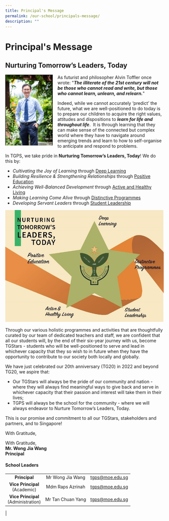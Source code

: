 ```yaml
---
title: Principal's Message
permalink: /our-school/principals-message/
description: ""
---
```

# **Principal's Message**

## Nurturing Tomorrow’s Leaders, Today
<img src="/images/Principal2023.jpg" style="width:30%;margin-right:15px;" align = "left"> 

As futurist and philosopher Alvin Toffler once wrote: "**_The illiterate of the 21st century will not be those who cannot read and write, but those who cannot learn, unlearn, and relearn._**"

Indeed, while we cannot accurately ‘predict’ the future, what we are well-positioned to do today is to prepare our children to acquire the right values, attitudes and dispositions to **_learn for life and throughout life_**.  It is through learning that they can make sense of the connected but complex world where they have to navigate around emerging trends and learn to how to self-organise to anticipate and respond to problems.

In TGPS, we take pride in **Nurturing Tomorrow’s Leaders, Today**! We do this by:<br>
* _Cultivating the Joy of Learning_ through [Deep Learning](/our-experiences/deep-learning/)<br>
* _Building Resilience & Strengthening Relationships_ through [Positive Education](/our-experiences/positive-education/)<br>
* _Achieving Well-Balanced Development_ through [Active and Healthy Living](/our-experiences/active-and-healthy-living/cca/sports/)<br>
* _Making Learning Come Alive_ through [Distinctive Programmes](/our-experiences/distinctive-programmes/)<br>
* _Developing Servant Leaders_ through [Student Leadership](/our-experiences/student-leadership/vie/)

![](/images/principal2.jpg)


Through our various holistic programmes and activities that are thoughtfully curated by our team of dedicated teachers and staff, we are confident that all our students will, by the end of their six-year journey with us, become TGStars - students who will be well-positioned to serve and lead in whichever capacity that they so wish to in future when they have the opportunity to contribute to our society both locally and globally.

We have just celebrated our 20th anniversary (TG20) in 2022 and beyond TG20, we aspire that:

* Our TGStars will always be the pride of our community and nation - where they will always find meaningful ways to give back and serve in whichever capacity that their passion and interest will take them in their lives;
* TGPS will always be the school for the community - where we will always endeavor to Nurture Tomorrow’s Leaders, Today. 

This is our promise and commitment to all our TGStars, stakeholders and partners, and to Singapore!

With Gratitude,


With Gratitude,<br>
**Mr. Wong Jia Wang**<br>
**Principal**

#### **School Leaders**

|  |  |  |
|:---:|:---:|---|
| **Principal** | Mr Wong Jia Wang | [tgps@moe.edu.sg](mailto:tgps@moe.edu.sg) |
| **Vice Principal**<br>(Academic) |  Mdm Raps Azrinah  | [tgps@moe.edu.sg](mailto:tgps@moe.edu.sg) |
| **Vice Principal**<br>(Administration) |  Mr Tan Chuan Yang  | [tgps@moe.edu.sg](mailto:tgps@moe.edu.sg) |
|